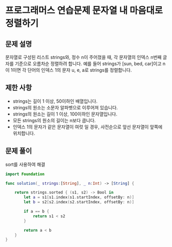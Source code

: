 # 프로그래머스 연습문제 문자열 내 마음대로 정렬하기

## 문제 설명

문자열로 구성된 리스트 strings와, 정수 n이 주어졌을 때, 각 문자열의 인덱스 n번째 글자를 기준으로 오름차순 정렬하려 합니다. 예를 들어 strings가 [sun, bed, car]이고 n이 1이면 각 단어의 인덱스 1의 문자 u, e, a로 strings를 정렬합니다.

## 제한 사항

- strings는 길이 1 이상, 50이하인 배열입니다.
- strings의 원소는 소문자 알파벳으로 이루어져 있습니다.
- strings의 원소는 길이 1 이상, 100이하인 문자열입니다.
- 모든 strings의 원소의 길이는 n보다 큽니다.
- 인덱스 1의 문자가 같은 문자열이 여럿 일 경우, 사전순으로 앞선 문자열이 앞쪽에 위치합니다.

## 문제 풀이

sort를 사용하여 해결

```swift
import Foundation

func solution(_ strings:[String], _ n:Int) -> [String] {

    return strings.sorted { (s1, s2) -> Bool in
        let a = s1[s1.index(s1.startIndex, offsetBy: n)]
        let b = s2[s2.index(s2.startIndex, offsetBy: n)]

        if a == b {
            return s1 < s2
        }

        return a < b
    }
}
```

